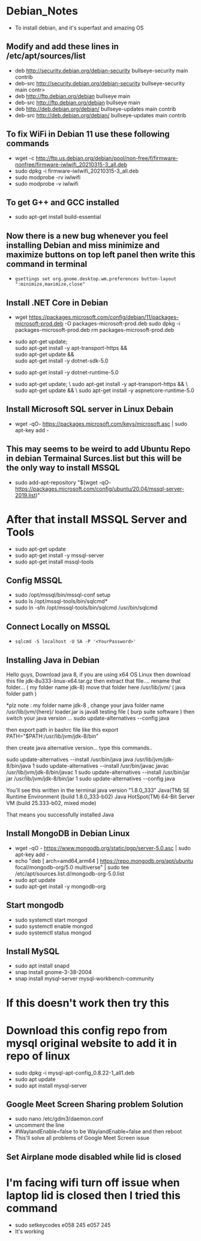 # Debian_Notes
- To install debian, and it's superfast and amazing OS
## Modify and add these lines in /etc/apt/sources/list
- deb http://security.debian.org/debian-security bullseye-security main contrib
- deb-src http://security.debian.org/debian-security bullseye-security main contr>
- deb http://ftp.debian.org/debian bullseye main
- deb-src http://ftp.debian.org/debian bullseye main
- deb http://deb.debian.org/debian/ bullseye-updates main contrib
- deb-src http://deb.debian.org/debian/ bullseye-updates main contrib
## To fix WiFi in Debian 11 use these following commands
- wget -c http://ftp.us.debian.org/debian/pool/non-free/f/firmware-nonfree/firmware-iwlwifi_20210315-3_all.deb
- sudo dpkg -i firmware-iwlwifi_20210315-3_all.deb
- sudo modprobe -rv iwlwifi
- sudo modprobe -v iwlwifi
## To get G++ and GCC installed 
- sudo apt-get install build-essential

## Now there is a new bug whenever you feel installing Debian and miss minimize and maximize buttons on top left panel then write this command in terminal
- `gsettings set org.gnome.desktop.wm.preferences button-layout ":minimize,maximize,close"`

## Install .NET Core in Debian
- wget https://packages.microsoft.com/config/debian/11/packages-microsoft-prod.deb -O packages-microsoft-prod.deb
sudo dpkg -i packages-microsoft-prod.deb
rm packages-microsoft-prod.deb

- sudo apt-get update; \
  sudo apt-get install -y apt-transport-https && \
  sudo apt-get update && \
  sudo apt-get install -y dotnet-sdk-5.0
- sudo apt-get install -y dotnet-runtime-5.0

- sudo apt-get update; \ sudo apt-get install -y apt-transport-https && \ sudo apt-get update && \ sudo apt-get install -y aspnetcore-runtime-5.0

## Install Microsoft SQL server in Linux Debain
- wget -qO- https://packages.microsoft.com/keys/microsoft.asc | sudo apt-key add -
## This may seems to be weird to add Ubuntu Repo in debian Termainal Surces.list but this will be the only way to install MSSQL 
- sudo add-apt-repository "$(wget -qO- https://packages.microsoft.com/config/ubuntu/20.04/mssql-server-2019.list)"
# After that install MSSQL Server and Tools
- sudo apt-get update
- sudo apt-get install -y mssql-server
- sudo apt-get install mssql-tools
## Config MSSQL
- sudo /opt/mssql/bin/mssql-conf setup
- sudo ls /opt/mssql-tools/bin/sqlcmd*
- sudo ln -sfn /opt/mssql-tools/bin/sqlcmd /usr/bin/sqlcmd

## Connect Locally on MSSQL
- `sqlcmd -S localhost -U SA -P '<YourPassword>'`

## Installing Java in Debian 

Hello guys,  Download java 8, if you are using x64 OS Linux then download this file jdk-8u333-linux-x64.tar.gz 
then extract that file.... 
rename that folder... ( my folder name jdk-8)
move that folder here  /usr/lib/jvm/      ( java folder path )

*plz note :  my folder name jdk-8 , change your java folder name  /usr/lib/jvm/{here}/
loader.jar  is java8 testing file ( burp suite software )
then  switch your java version ... 
sudo update-alternatives --config java

then export path in bashrc file like this
export PATH="$PATH:/usr/lib/jvm/jdk-8/bin"

then create  java alternative version... type this commands..

sudo update-alternatives --install /usr/bin/java java /usr/lib/jvm/jdk-8/bin/java 1
sudo update-alternatives --install /usr/bin/javac javac /usr/lib/jvm/jdk-8/bin/javac 1
sudo update-alternatives --install /usr/bin/jar jar /usr/lib/jvm/jdk-8/bin/jar 1
sudo update-alternatives --config java

You'll see this written in the terminal
java version "1.8.0_333"
Java(TM) SE Runtime Environment (build 1.8.0_333-b02)
Java HotSpot(TM) 64-Bit Server VM (build 25.333-b02, mixed mode)

That means you successfully installed Java

## Install MongoDB in Debian Linux

- wget -qO - https://www.mongodb.org/static/pgp/server-5.0.asc | sudo apt-key add -
- echo "deb [ arch=amd64,arm64 ] https://repo.mongodb.org/apt/ubuntu focal/mongodb-org/5.0 multiverse" | sudo tee /etc/apt/sources.list.d/mongodb-org-5.0.list
- sudo apt update
- sudo apt-get install -y mongodb-org
## Start mongodb
- sudo systemctl start mongod
- sudo systemctl enable mongod
- sudo systemctl status mongod

## Install MySQL
- sudo apt install snapd
- snap install gnome-3-38-2004
- snap install mysql-server mysql-workbench-community

# If this doesn't work then try this
# Download this config repo from mysql original website to add it in repo of linux
- sudo dpkg -i mysql-apt-config_0.8.22-1_all1.deb
- sudo apt update
- sudo apt install mysql-server

## Google Meet Screen Sharing problem Solution
- sudo nano /etc/gdm3/daemon.conf
- uncomment the line
- #WaylandEnable=false to be WaylandEnable=false and then reboot
- This'll solve all problems of Google Meet Screen issue

## Set Airplane mode disabled while lid is closed
# I'm facing wifi turn off issue when laptop lid is closed then I tried this command
- sudo setkeycodes e058 245 e057 245
- It's working